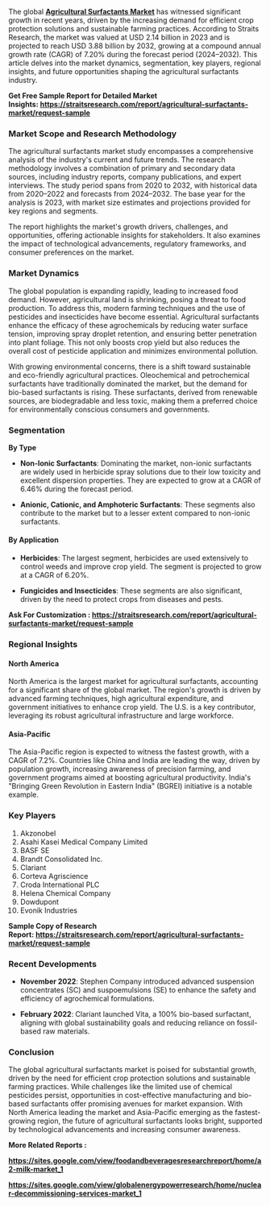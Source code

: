 <p>The global <strong><a href="https://straitsresearch.com/report/agricultural-surfactants-market">Agricultural Surfactants Market</a></strong> has witnessed significant growth in recent years, driven by the increasing demand for efficient crop protection solutions and sustainable farming practices. According to Straits Research, the market was valued at USD 2.14 billion in 2023 and is projected to reach USD 3.88 billion by 2032, growing at a compound annual growth rate (CAGR) of 7.20% during the forecast period (2024&ndash;2032). This article delves into the market dynamics, segmentation, key players, regional insights, and future opportunities shaping the agricultural surfactants industry.</p>
<p><strong>Get Free Sample Report for Detailed Market Insights:&nbsp;<a href="https://straitsresearch.com/report/agricultural-surfactants-market/request-sample">https://straitsresearch.com/report/agricultural-surfactants-market/request-sample</a>&nbsp;</strong></p>
<h3><strong>Market Scope and Research Methodology</strong></h3>
<p>The agricultural surfactants market study encompasses a comprehensive analysis of the industry's current and future trends. The research methodology involves a combination of primary and secondary data sources, including industry reports, company publications, and expert interviews. The study period spans from 2020 to 2032, with historical data from 2020&ndash;2022 and forecasts from 2024&ndash;2032. The base year for the analysis is 2023, with market size estimates and projections provided for key regions and segments.</p>
<p>The report highlights the market's growth drivers, challenges, and opportunities, offering actionable insights for stakeholders. It also examines the impact of technological advancements, regulatory frameworks, and consumer preferences on the market.</p>
<h3><strong>Market Dynamics</strong></h3>
<p>The global population is expanding rapidly, leading to increased food demand. However, agricultural land is shrinking, posing a threat to food production. To address this, modern farming techniques and the use of pesticides and insecticides have become essential. Agricultural surfactants enhance the efficacy of these agrochemicals by reducing water surface tension, improving spray droplet retention, and ensuring better penetration into plant foliage. This not only boosts crop yield but also reduces the overall cost of pesticide application and minimizes environmental pollution.</p>
<p>With growing environmental concerns, there is a shift toward sustainable and eco-friendly agricultural practices. Oleochemical and petrochemical surfactants have traditionally dominated the market, but the demand for bio-based surfactants is rising. These surfactants, derived from renewable sources, are biodegradable and less toxic, making them a preferred choice for environmentally conscious consumers and governments.</p>
<h3><strong>Segmentation</strong></h3>
<p><strong>By Type</strong></p>
<ul>
<li>
<p><strong>Non-Ionic Surfactants</strong>: Dominating the market, non-ionic surfactants are widely used in herbicide spray solutions due to their low toxicity and excellent dispersion properties. They are expected to grow at a CAGR of 6.46% during the forecast period.</p>
</li>
<li>
<p><strong>Anionic, Cationic, and Amphoteric Surfactants</strong>: These segments also contribute to the market but to a lesser extent compared to non-ionic surfactants.</p>
</li>
</ul>
<h4><strong>By Application</strong></h4>
<ul>
<li>
<p><strong>Herbicides</strong>: The largest segment, herbicides are used extensively to control weeds and improve crop yield. The segment is projected to grow at a CAGR of 6.20%.</p>
</li>
<li>
<p><strong>Fungicides and Insecticides</strong>: These segments are also significant, driven by the need to protect crops from diseases and pests.</p>
</li>
</ul>
<p><strong>Ask For Customization :&nbsp;<a href="https://straitsresearch.com/report/agricultural-surfactants-market/request-sample">https://straitsresearch.com/report/agricultural-surfactants-market/request-sample</a>&nbsp;</strong></p>
<h3><strong>Regional Insights</strong></h3>
<h4><strong>North America</strong></h4>
<p>North America is the largest market for agricultural surfactants, accounting for a significant share of the global market. The region's growth is driven by advanced farming techniques, high agricultural expenditure, and government initiatives to enhance crop yield. The U.S. is a key contributor, leveraging its robust agricultural infrastructure and large workforce.</p>
<h4><strong>Asia-Pacific</strong></h4>
<p>The Asia-Pacific region is expected to witness the fastest growth, with a CAGR of 7.2%. Countries like China and India are leading the way, driven by population growth, increasing awareness of precision farming, and government programs aimed at boosting agricultural productivity. India's "Bringing Green Revolution in Eastern India" (BGREI) initiative is a notable example.</p>
<h3><strong>Key Players</strong></h3>
<ol>
<li>Akzonobel</li>
<li>Asahi Kasei Medical Company Limited</li>
<li>BASF SE</li>
<li>Brandt Consolidated Inc.</li>
<li>Clariant</li>
<li>Corteva Agriscience</li>
<li>Croda International PLC</li>
<li>Helena Chemical Company</li>
<li>Dowdupont</li>
<li>Evonik Industries</li>
</ol>
<p><strong>Sample Copy of Research Report:&nbsp;<a href="https://straitsresearch.com/report/agricultural-surfactants-market/request-sample">https://straitsresearch.com/report/agricultural-surfactants-market/request-sample</a>&nbsp;</strong></p>
<h3><strong>Recent Developments</strong></h3>
<ul>
<li>
<p><strong>November 2022</strong>: Stephen Company introduced advanced suspension concentrates (SC) and suspoemulsions (SE) to enhance the safety and efficiency of agrochemical formulations.</p>
</li>
<li>
<p><strong>February 2022</strong>: Clariant launched Vita, a 100% bio-based surfactant, aligning with global sustainability goals and reducing reliance on fossil-based raw materials.</p>
</li>
</ul>
<h3><strong>Conclusion</strong></h3>
<p>The global agricultural surfactants market is poised for substantial growth, driven by the need for efficient crop protection solutions and sustainable farming practices. While challenges like the limited use of chemical pesticides persist, opportunities in cost-effective manufacturing and bio-based surfactants offer promising avenues for market expansion. With North America leading the market and Asia-Pacific emerging as the fastest-growing region, the future of agricultural surfactants looks bright, supported by technological advancements and increasing consumer awareness.</p>
<p><strong>More Related Reports :&nbsp;</strong></p>
<p><strong><a href="https://sites.google.com/view/foodandbeveragesresearchreport/home/a2-milk-market_1">https://sites.google.com/view/foodandbeveragesresearchreport/home/a2-milk-market_1</a></strong></p>
<p><strong><a href="https://sites.google.com/view/globalenergypowerresearch/home/nuclear-decommissioning-services-market_1">https://sites.google.com/view/globalenergypowerresearch/home/nuclear-decommissioning-services-market_1</a><br /></strong></p>
